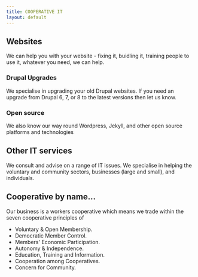 ```yaml
---
title: COOPERATIVE IT
layout: default
---
```



<div class="row justify-content-evenly">
<div class="col-4" markdown="1">
    
## Websites

We can help you with your website - fixing it, buidling it, training people to use it, whatever you need, we can help.

### Drupal Upgrades

We specialise in upgrading your old Drupal websites. If you need an upgrade from Drupal 6, 7, or 8 to the latest versions then let us know.
 
### Open source

We also know our way round Wordpress, Jekyll, and other open source platforms and technologies

## Other IT services

We consult and advise on a range of IT issues. We specialise in helping the voluntary and community sectors, businesses (large and small), and individuals. 

    
</div>
<div class="col-4" markdown="1">
    
## Cooperative by name...

Our business is a workers cooperative which means we trade within the seven cooperative principles of 
 - Voluntary & Open Membership.
 - Democratic Member Control.
 - Members' Economic Participation.
 - Autonomy & Independence.
 - Education, Training and Information.
 - Cooperation among Cooperatives.
 - Concern for Community.
  
</div>
</div>
